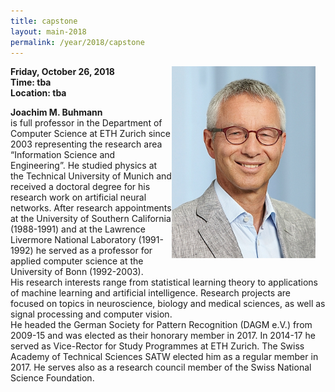 ```yaml
---
title: capstone
layout: main-2018
permalink: /year/2018/capstone
---
```


<img src="/assets/joachim-buhmann.jpg"
  alt="Joachim Buhmann" 
  style="float: right; margin-right: 16px;"
  width="230px" >
  <p>
    <strong>Friday, October 26, 2018</strong><br>
    <strong>Time: tba</strong><br>
    <strong>Location: tba</strong>
  </p>
  
<strong> Joachim M. Buhmann </strong> <br> is full professor in the Department of Computer Science at ETH Zurich since 2003 representing the research area “Information Science and Engineering”. He studied physics at the Technical University of Munich and received a doctoral degree for his research work on artificial neural networks. After  research appointments at the University of Southern California (1988-1991) and at the Lawrence Livermore National Laboratory (1991-1992) he served as a professor for applied computer science at the University of Bonn (1992-2003).<br>
His research interests range from statistical learning theory to applications of machine learning and artificial intelligence. Research projects are focused on topics in neuroscience, biology and medical sciences, as well as signal processing and computer vision.<br>
He headed the German Society for Pattern Recognition (DAGM e.V.) from 2009-15 and was elected as their honorary member in 2017. In 2014-17 he served as Vice-Rector for Study Programmes at ETH Zurich. The Swiss Academy of Technical Sciences SATW elected him as a regular member in 2017. He serves also as a research council member of the Swiss National Science Foundation.
